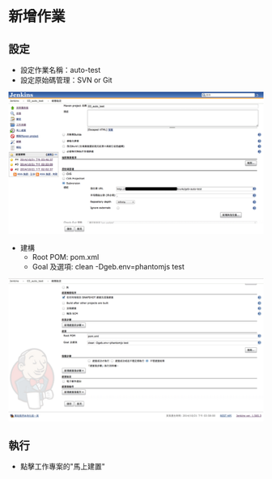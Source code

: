 # 新增作業

## 設定

* 設定作業名稱：auto-test
* 設定原始碼管理：SVN or Git

![jenkins set step1](jenkins1.png)
* 建構
    * Root POM: pom.xml
    * Goal 及選項: clean -Dgeb.env=phantomjs test

![jenkins set step2](jenkins2.png)

## 執行
* 點擊工作專案的"馬上建置"
